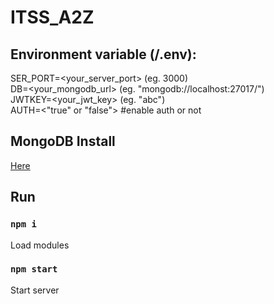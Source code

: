 # ITSS_A2Z
## Environment variable (/.env):
SER_PORT=<your_server_port> (eg. 3000)\
DB=<your_mongodb_url> (eg. "mongodb://localhost:27017/")\
JWTKEY=<your_jwt_key> (eg. "abc")\
AUTH=<"true" or "false"> #enable auth or not

## MongoDB Install
[Here](https://www.mongodb.com/docs/manual/tutorial/install-mongodb-on-windows/)

## Run
### `npm i`
Load modules
### `npm start`
Start server
